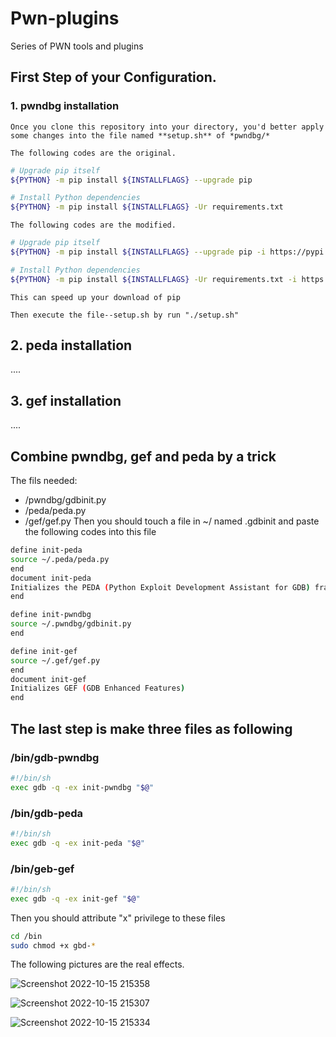 # Pwn-plugins
Series of PWN tools and plugins

## First Step of your Configuration.
### 1. pwndbg installation
	Once you clone this repository into your directory, you'd better apply some changes into the file named **setup.sh** of *pwndbg/*  

	The following codes are the original.
```Bash
# Upgrade pip itself
${PYTHON} -m pip install ${INSTALLFLAGS} --upgrade pip

# Install Python dependencies
${PYTHON} -m pip install ${INSTALLFLAGS} -Ur requirements.txt

```
	The following codes are the modified.
```Bash
# Upgrade pip itself
${PYTHON} -m pip install ${INSTALLFLAGS} --upgrade pip -i https://pypi.tuna.tsinghua.edu.cn/simple/

# Install Python dependencies
${PYTHON} -m pip install ${INSTALLFLAGS} -Ur requirements.txt -i https://pypi.tuna.tsinghua.edu.cn/simple/
```
	This can speed up your download of pip

	Then execute the file--setup.sh by run "./setup.sh"

## 2. peda installation
....
## 3. gef installation
....

## Combine pwndbg, gef and peda by a trick
The fils needed:
- /pwndbg/gdbinit.py
- /peda/peda.py
- /gef/gef.py
    Then you should touch a file in ~/ named .gdbinit and paste the following codes into this file
```Bash
define init-peda
source ~/.peda/peda.py
end
document init-peda
Initializes the PEDA (Python Exploit Development Assistant for GDB) framework
end

define init-pwndbg
source ~/.pwndbg/gdbinit.py
end

define init-gef
source ~/.gef/gef.py
end
document init-gef
Initializes GEF (GDB Enhanced Features)
end
```
## The last step is make three files as following
### /bin/gdb-pwndbg
```Bash
#!/bin/sh
exec gdb -q -ex init-pwndbg "$@"
```
### /bin/gdb-peda
```Bash
#!/bin/sh
exec gdb -q -ex init-peda "$@"
```
### /bin/geb-gef
```Bash
#!/bin/sh
exec gdb -q -ex init-gef "$@"
```
Then you should attribute "x" privilege to these files
```Bash
cd /bin
sudo chmod +x gbd-*
```
The following pictures are the real effects.

![Screenshot 2022-10-15 215358](https://user-images.githubusercontent.com/115911851/196018763-36f466e2-f52f-4819-8f9a-5cfb0d178720.png)

![Screenshot 2022-10-15 215307](https://user-images.githubusercontent.com/115911851/196018754-3aa7b0b6-0db4-41d7-be8c-81b169ff38f4.png)

![Screenshot 2022-10-15 215334](https://user-images.githubusercontent.com/115911851/196018755-8974a5c4-7ecc-4ce1-a50b-0d5e785b49ed.png)

